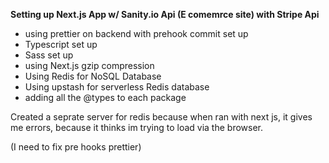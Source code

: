 **Setting up Next.js App w/ Sanity.io Api (E comemrce site) with Stripe Api**

- using prettier on backend with prehook commit set up
- Typescript set up
- Sass set up
- using Next.js gzip compression
- Using Redis for NoSQL Database
- Using upstash for serverless Redis database
- adding all the @types to each package

Created a seprate server for redis because when ran with next js, it gives me errors, because it thinks im trying to load via the browser.

(I need to fix pre hooks prettier)
